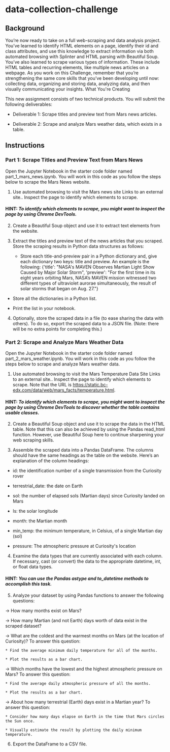 # data-collection-challenge

## Background

You’re now ready to take on a full web-scraping and data analysis project. You’ve learned to identify HTML elements on a page, identify their id and class attributes, and use this knowledge to extract information via both automated browsing with Splinter and HTML parsing with Beautiful Soup. You’ve also learned to scrape various types of information. These include HTML tables and recurring elements, like multiple news articles on a webpage.
As you work on this Challenge, remember that you’re strengthening the same core skills that you’ve been developing until now: collecting data, organizing and storing data, analyzing data, and then visually communicating your insights.
What You're Creating

This new assignment consists of two technical products. You will submit the following deliverables:

  * Deliverable 1: Scrape titles and preview text from Mars news articles.

  * Deliverable 2: Scrape and analyze Mars weather data, which exists in a table.

## Instructions

### Part 1: Scrape Titles and Preview Text from Mars News

Open the Jupyter Notebook in the starter code folder named part_1_mars_news.ipynb. You will work in this code as you follow the steps below to scrape the Mars News website.

 1. Use automated browsing to visit the Mars news site Links to an external site.. Inspect the page to identify which elements to scrape.

#### HINT: *To identify which elements to scrape, you might want to inspect the page by using Chrome DevTools.*

 2. Create a Beautiful Soup object and use it to extract text elements from the website.

 3. Extract the titles and preview text of the news articles that you scraped. Store the scraping results in Python data structures as follows:

    * Store each title-and-preview pair in a Python dictionary and, give each dictionary two keys: title and preview. An example is the following:
{'title': "NASA's MAVEN Observes Martian Light Show Caused by Major Solar Storm", 
 'preview': "For the first time in its eight years orbiting Mars, NASA’s MAVEN mission witnessed two different types of ultraviolet aurorae simultaneously, the result of solar storms that began on Aug. 27."}

   * Store all the dictionaries in a Python list.

   * Print the list in your notebook.

 4. Optionally, store the scraped data in a file (to ease sharing the data with others). To do so, export the scraped data to a JSON file. (Note: there will be no extra points for completing this.)

### Part 2: Scrape and Analyze Mars Weather Data

Open the Jupyter Notebook in the starter code folder named part_2_mars_weather.ipynb. You will work in this code as you follow the steps below to scrape and analyze Mars weather data.

 1. Use automated browsing to visit the Mars Temperature Data Site Links to an external site.. Inspect the page to identify which elements to scrape. Note that the URL is https://static.bc-edx.com/data/web/mars_facts/temperature.html.

#### HINT: *To identify which elements to scrape, you might want to inspect the page by using Chrome DevTools to discover whether the table contains usable classes.*

 2. Create a Beautiful Soup object and use it to scrape the data in the HTML table. Note that this can also be achieved by using the Pandas read_html function. However, use Beautiful Soup here to continue sharpening your web scraping skills.

 3. Assemble the scraped data into a Pandas DataFrame. The columns should have the same headings as the table on the website. Here’s an explanation of the column headings:
  
  * id: the identification number of a single transmission from the Curiosity rover

  * terrestrial_date: the date on Earth

  * sol: the number of elapsed sols (Martian days) since Curiosity landed on Mars

  * ls: the solar longitude

  * month: the Martian month
 
  * min_temp: the minimum temperature, in Celsius, of a single Martian day (sol)

  * pressure: The atmospheric pressure at Curiosity's location

 4. Examine the data types that are currently associated with each column. If necessary, cast (or convert) the data to the appropriate datetime, int, or float data types.
 
#### HINT: *You can use the Pandas astype and to_datetime methods to accomplish this task.*

 5. Analyze your dataset by using Pandas functions to answer the following questions:

   -> How many months exist on Mars?

   -> How many Martian (and not Earth) days worth of data exist in the scraped dataset?

   -> What are the coldest and the warmest months on Mars (at the location of Curiosity)? To answer this question:

    * Find the average minimum daily temperature for all of the months.

    * Plot the results as a bar chart.

   -> Which months have the lowest and the highest atmospheric pressure on Mars? To answer this question:

    * Find the average daily atmospheric pressure of all the months.

    * Plot the results as a bar chart.

   -> About how many terrestrial (Earth) days exist in a Martian year? To answer this question:

    * Consider how many days elapse on Earth in the time that Mars circles the Sun once.

    * Visually estimate the result by plotting the daily minimum temperature.

 6. Export the DataFrame to a CSV file.
